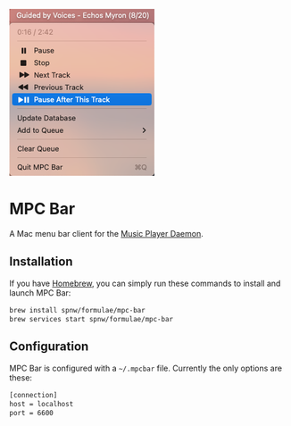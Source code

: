 ![MPC Bar](mpc-bar.png)

# MPC Bar
A Mac menu bar client for the [Music Player Daemon](https://www.musicpd.org).

## Installation
If you have [Homebrew](https://brew.sh), you can simply run these
commands to install and launch MPC Bar:

```
brew install spnw/formulae/mpc-bar
brew services start spnw/formulae/mpc-bar
```

## Configuration
MPC Bar is configured with a `~/.mpcbar` file. Currently the only
options are these:

```
[connection]
host = localhost
port = 6600
```

